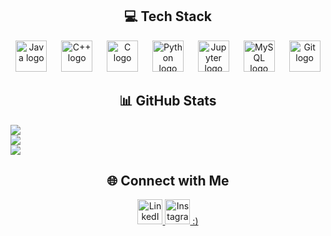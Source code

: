 
<h2 align="center">💻 Tech Stack</h2>

<div align="center">
  <!-- Icons for Technologies -->
  <img src="https://cdn.jsdelivr.net/gh/devicons/devicon/icons/java/java-original.svg" height="50" alt="Java logo" />
  <img width="15"/>
  <img src="https://cdn.jsdelivr.net/gh/devicons/devicon/icons/cplusplus/cplusplus-original.svg" height="50" alt="C++ logo" />
  <img width="15"/>
  <img src="https://cdn.jsdelivr.net/gh/devicons/devicon/icons/c/c-original.svg" height="50" alt="C logo" />
  <img width="15"/>
  <img src="https://cdn.jsdelivr.net/gh/devicons/devicon/icons/python/python-original.svg" height="50" alt="Python logo" />
  <img width="15"/>
  <img src="https://cdn.jsdelivr.net/gh/devicons/devicon/icons/jupyter/jupyter-original.svg" height="50" alt="Jupyter logo" />
  <img width="15"/>
  <img src="https://cdn.jsdelivr.net/gh/devicons/devicon/icons/mysql/mysql-original.svg" height="50" alt="MySQL logo" />
  <img width="15"/>
  <img src="https://cdn.jsdelivr.net/gh/devicons/devicon/icons/git/git-original.svg" height="50" alt="Git logo" />
</div>

###

<!-- GitHub Stats Section -->
<h2 align="center">📊 GitHub Stats</h2>

![](https://github-readme-stats.vercel.app/api?username=theaayushdev&theme=dark&hide_border=false&include_all_commits=false&count_private=false)<br/>
![](https://github-readme-streak-stats.herokuapp.com/?user=theaayushdev&theme=dark&hide_border=false)<br/>
![](https://github-readme-stats.vercel.app/api/top-langs/?username=theaayushdev&theme=dark&hide_border=false&include_all_commits=false&count_private=false&layout=compact)



<!-- Socials Section -->
<h2 align="center">🌐 Connect with Me</h2>

<div align="center">
  <a href="https://www.linkedin.com/in/aayush-dev-5a1488253/" target="_blank">
    <img src="https://raw.githubusercontent.com/maurodesouza/profile-readme-generator/master/src/assets/icons/social/linkedin/default.svg" width="40" height="40" alt="LinkedIn" />
  </a>
  <a href="https://www.instagram.com/theaayushdev/" target="_blank">
    <img src="https://raw.githubusercontent.com/maurodesouza/profile-readme-generator/master/src/assets/icons/social/instagram/default.svg" width="40" height="40" alt="Instagram" />
    :) 
  </a>
</div>

